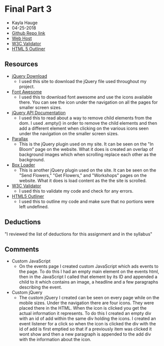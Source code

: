 # Final Part 3
* Kayla Hauge
* 04-25-2018
* [Github Repo link](https://github.com/kaylamarieh/project_final3_hauge_kayla.git)
* [Web Host](http://kaylahauge.com/project_final3_hauge_kayla/)
* [W3C Validator](https://github.com/kaylamarieh/project_final3_hauge_kayla)
* [HTML 5 Outliner]()

## Resources
* [jQuery Download](https://jquery.com/download/)
    * I used this site to download the jQuery file used throughout my project.
* [Font Awesome](https://fontawesome.com/)
    * I used this to download font awesome and use the icons available there. You can see the icon under the navigation on all the pages for smaller screen sizes.
* [jQuery API Documentation](https://api.jquery.com/empty/)
    * I used this to read about a way to remove child elements from the dom. I used .empty() in order to remove the child elements and then add a different element when clicking on the various icons seen under the navigation on the smaller screen sizes.
* [Parallax](http://pixelcog.github.io/parallax.js/)
    * This is the jQuery plugin used on my site. It can be seen on the "In Bloom" page on the website. What it does is created an overlap of background images which when scrolling replace each other as the background.
* [Box Loader](https://github.com/matiasdg/boxLoader-Jquery-Plugin)
    * This is another jQuery plugin used on the site. It can be seen on the "Send Flowers," "Get Flowers," and "Workshops" pages on the website. What it does is load content as the the site is scrolled.
* [W3C Validator](https://validator.w3.org/unicorn/#validate-by-uri+task_conformance)
    * I used this to validate my code and check for any errors.
* [HTML5 Outliner](https://gsnedders.html5.org/outliner/)
    * I used this to outline my code and make sure that no portions were left undefined.


## Deductions
"I reviewed the list of deductions for this assignment and in the syllabus"

## Comments
* Custom JavaScript
    * On the events page I created custom JavaScript which ads events to the page. To do this I had an empty main element on the events html, then in the JavaScript I called that element by its ID and appended a child to it which contains an image, a headline and a few paragraphs describing the event.
* Custom jQuery
    * The custom jQuery I created can be seen on every page while on the mobile sizes. Under the navigation there are four icons. They were placed there in the HTML. When the icon is clicked you get the actual information it represents. To do this I created an empty div with an id of add within the same div holding the icons. I created an event listener for a click so when the icon is clicked the div with the id of add is first emptied so that if a previously item was clicked it wont show and then a new paragraph is appended to the add div with the information about the icon.
